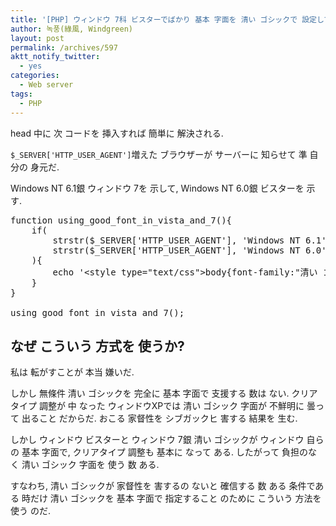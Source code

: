 ```yaml
---
title: '[PHP] ウィンドウ 7科 ビスターでばかり 基本 字面を 清い ゴシックで 設定して XPでは 中 その'
author: 녹풍(綠風, Windgreen)
layout: post
permalink: /archives/597
aktt_notify_twitter:
  - yes
categories:
  - Web server
tags:
  - PHP
---
```

head 中に 次 コードを 挿入すれば 簡単に 解決される.

`$_SERVER['HTTP_USER_AGENT']`増えた ブラウザーが サーバーに 知らせて 準 自分の 身元だ.

Windows NT 6.1銀 ウィンドウ 7を 示して, Windows NT 6.0銀 ビスターを 示す.

<pre class="brush:php">function using_good_font_in_vista_and_7(){
	if(
		strstr($_SERVER[&#039;HTTP_USER_AGENT&#039;], &#039;Windows NT 6.1&#039;) or
		strstr($_SERVER[&#039;HTTP_USER_AGENT&#039;], &#039;Windows NT 6.0&#039;)
	){
		echo &#039;&lt;style type="text/css"&gt;body{font-family:"清い ゴシック"}&lt;/style&gt;&#039;;
	}
}

using_good_font_in_vista_and_7();</pre>

## なぜ こういう 方式を 使うか?

私は 転がすことが 本当 嫌いだ.

しかし 無條件 清い ゴシックを 完全に 基本 字面で 支援する 数は ない. クリアタイプ 調整が 中 なった ウィンドウXPでは 清い ゴシック 字面が 不鮮明に 曇って 出ること だからだ. おこる 家督性を シブガックヒ 害する 結果を 生む.

しかし ウィンドウ ビスターと ウィンドウ 7銀 清い ゴシックが ウィンドウ 自らの 基本 字面で, クリアタイプ 調整も 基本に なって ある. したがって 負担のなく 清い ゴシック 字面を 使う 数 ある.

すなわち, 清い ゴシックが 家督性を 害するの ないと 確信する 数 ある 条件である 時だけ 清い ゴシックを 基本 字面で 指定すること のために こういう 方法を 使う のだ.